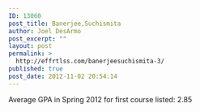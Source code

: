 ```yaml
---
ID: 13060
post_title: Banerjee,Suchismita
author: Joel DesArmo
post_excerpt: ""
layout: post
permalink: >
  http://effrtlss.com/banerjeesuchismita-3/
published: true
post_date: 2012-11-02 20:54:14
---
```

<p>Average GPA in Spring 2012 for first course listed: 2.85</p>